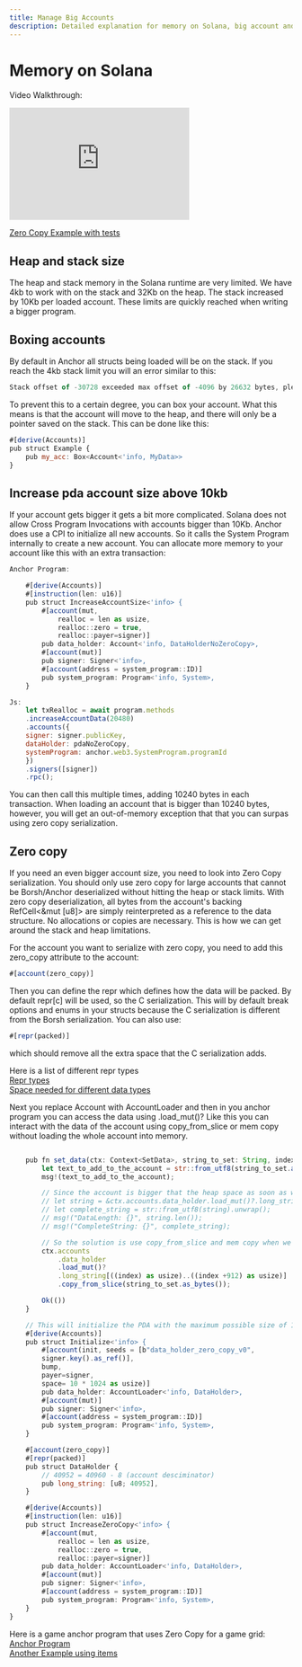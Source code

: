 ```yaml
---
title: Manage Big Accounts
description: Detailed explanation for memory on Solana, big account and zero copy serialization with anchor.
---
```


# Memory on Solana

Video Walkthrough:
<div class="video-block">
<iframe width="320" height="200" src="https://www.youtube.com/embed/zs_yU0IuJxc" title="YouTube video player" frameborder="0" allow="accelerometer; autoplay; clipboard-write; encrypted-media; gyroscope; picture-in-picture; web-share" allowfullscreen></iframe>
</div>

[Zero Copy Example with tests](https://github.com/solana-developers/anchor-zero-copy-example)

## Heap and stack size

The heap and stack memory in the Solana runtime are very limited. We have 4kb to work with on the stack and 32Kb on the heap.
The stack increased by 10Kb per loaded account. These limits are quickly reached when writing a bigger program. 

## Boxing accounts 

By default in Anchor all structs being loaded will be on the stack. If you reach the 4kb stack limit you will an error similar to this: 

```js
Stack offset of -30728 exceeded max offset of -4096 by 26632 bytes, please minimize large stack variables
```

To prevent this to a certain degree, you can box your account. What this means is that the account will move to the heap, and there will only be a pointer saved on the stack. 
This can be done like this:

```js
#[derive(Accounts)]
pub struct Example {
    pub my_acc: Box<Account<'info, MyData>>
}
```

## Increase pda account size above 10kb
If your account gets bigger it gets a bit more complicated. Solana does not allow Cross Program Invocations with accounts bigger than 10Kb.
Anchor does use a CPI to initialize all new accounts. So it calls the System Program internally to create a new account.
You can allocate more memory to your account like this with an extra transaction: 

```js
Anchor Program: 

    #[derive(Accounts)]
    #[instruction(len: u16)]
    pub struct IncreaseAccountSize<'info> {
        #[account(mut, 
            realloc = len as usize, 
            realloc::zero = true, 
            realloc::payer=signer)]
        pub data_holder: Account<'info, DataHolderNoZeroCopy>,
        #[account(mut)]
        pub signer: Signer<'info>,
        #[account(address = system_program::ID)]
        pub system_program: Program<'info, System>,
    }

Js: 
    let txRealloc = await program.methods
    .increaseAccountData(20480)
    .accounts({
    signer: signer.publicKey,
    dataHolder: pdaNoZeroCopy,
    systemProgram: anchor.web3.SystemProgram.programId
    })
    .signers([signer])
    .rpc();
```

You can then call this multiple times, adding 10240 bytes in each transaction. When loading an account that is bigger than 10240 bytes, however, you will get an out-of-memory exception that that you can surpas using zero copy serialization.

## Zero copy
If you need an even bigger account size, you need to look into Zero Copy serialization. You should only use zero copy for large accounts that cannot be Borsh/Anchor deserialized without hitting the heap or stack limits. With zero copy deserialization, all bytes from the account's backing RefCell<&mut [u8]> are simply reinterpreted as a reference to the data structure. No allocations or copies are necessary. This is how we can get around the stack and heap limitations.

For the account you want to serialize with zero copy, you need to add this zero_copy attribute to the account:

```js
#[account(zero_copy)]
```

Then you can define the repr which defines how the data will be packed. By default repr[c] will be used, so the C serialization. 
This will by default break options and enums in your structs because the C serialization is different from the Borsh serialization.
You can also use:  

```js
#[repr(packed)]
```

which should remove all the extra space that the C serialization adds.

Here is a list of different repr types <br/>
[Repr types](https://doc.rust-lang.org/nomicon/other-reprs.html)<br/>
[Space needed for different data types](https://book.anchor-lang.com/anchor_references/space.html)<br/>

Next you replace Account with AccountLoader and then in you anchor program you can access the data using .load_mut()?
Like this you can interact with the data of the account using copy_from_slice or mem copy without loading the whole account into memory.

```js

    pub fn set_data(ctx: Context<SetData>, string_to_set: String, index: u64) -> Result<()> {
        let text_to_add_to_the_account = str::from_utf8(string_to_set.as_bytes()).unwrap();
        msg!(text_to_add_to_the_account);

        // Since the account is bigger that the heap space as soon as we access the whole account we will get a out of memory error        
        // let string = &ctx.accounts.data_holder.load_mut()?.long_string;
        // let complete_string = str::from_utf8(string).unwrap(); 
        // msg!("DataLength: {}", string.len());
        // msg!("CompleteString: {}", complete_string);

        // So the solution is use copy_from_slice and mem copy when we want to access data in the big account
        ctx.accounts
            .data_holder
            .load_mut()?
            .long_string[((index) as usize)..((index +912) as usize)]
            .copy_from_slice(string_to_set.as_bytes());

        Ok(())
    }

    // This will initialize the PDA with the maximum possible size of 10 Kb per transaction
    #[derive(Accounts)]
    pub struct Initialize<'info> {
        #[account(init, seeds = [b"data_holder_zero_copy_v0", 
        signer.key().as_ref()], 
        bump, 
        payer=signer, 
        space= 10 * 1024 as usize)]
        pub data_holder: AccountLoader<'info, DataHolder>,
        #[account(mut)]
        pub signer: Signer<'info>,
        #[account(address = system_program::ID)]
        pub system_program: Program<'info, System>,
    }

    #[account(zero_copy)]
    #[repr(packed)]
    pub struct DataHolder {
        // 40952 = 40960 - 8 (account desciminator)
        pub long_string: [u8; 40952],
    }

    #[derive(Accounts)]
    #[instruction(len: u16)]
    pub struct IncreaseZeroCopy<'info> {
        #[account(mut, 
            realloc = len as usize, 
            realloc::zero = true, 
            realloc::payer=signer)]
        pub data_holder: AccountLoader<'info, DataHolder>,
        #[account(mut)]
        pub signer: Signer<'info>,
        #[account(address = system_program::ID)]
        pub system_program: Program<'info, System>,
    }
}
```

Here is a game anchor program that uses Zero Copy for a game grid: <br/> 
[Anchor Program](https://github.com/solana-developers/solana-game-starter-kits/tree/main/seven-seas) <br/>
[Another Example using items](https://github.com/coral-xyz/anchor/issues/651)

